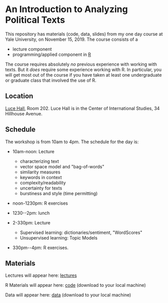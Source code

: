 # An Introduction to Analyzing Political Texts
This repository has materials (code, data, slides) from my one day course at Yale University, on November 15, 2019. The course consists of a
* lecture component
* programming/applied component in [R](https://www.r-project.org/)

The course requires absolutely *no* previous experience with working with texts.  But it *does* require some experience working with R.  In particular, you will get most out of the course if you have taken at least one undergraduate or graduate class that involved the use of R.

## Location
[Luce Hall](https://conferencesandevents.yale.edu/about-us/venues/luce-hall), Room 202. Luce Hall is in the Center of International Studies, 34 Hillhouse Avenue.

## Schedule
The workshop is from 10am to 4pm.  The schedule for the day is: 
* 10am-noon: Lecture
  * characterizing text
  * vector space model and "bag-of-words"
  * similarity measures
  * keywords in context
  * complexity/readability
  * uncertainty for texts
  * burstiness and style (time permitting)
* noon-1230pm: R exercises

* 1230--2pm: lunch

* 2-330pm: Lecture
  * Supervised learning: dictionaries/sentiment, "WordScores"
  * Unsupervised learning: Topic Models 
* 330pm--4pm: R exercises.

## Materials
Lectures will appear here: [lectures](https://github.com/ArthurSpirling/yale_text_course/tree/master/course_lectures)

R Materials will appear here: [code](https://github.com/ArthurSpirling/yale_text_course/tree/master/R_code)  (download to your local machine)

Data will appear here: [data](https://github.com/ArthurSpirling/yale_text_course/tree/master/data) (download to your local  machine)

